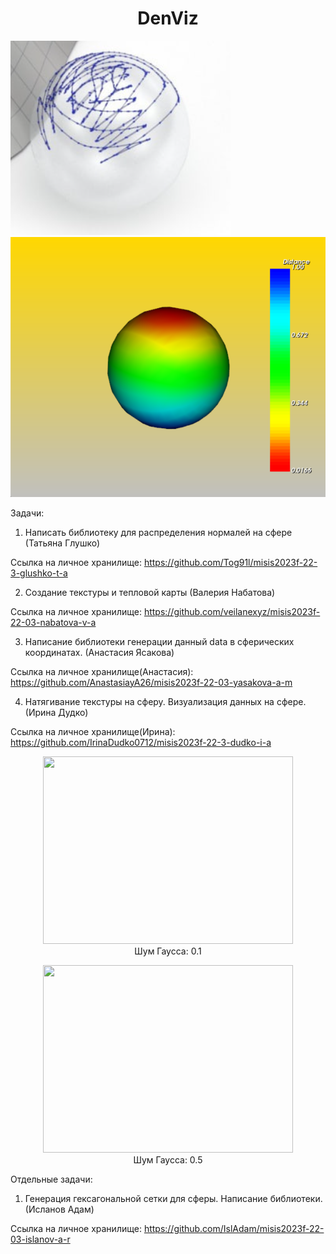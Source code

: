 <h1 align="center">DenViz</a></h1>

![Изначальная картинка](https://github.com/veilanexyz/pictures/blob/main/denviz.png)
![Тепловая карта пример](https://github.com/veilanexyz/pictures/blob/main/teplo.png)


Задачи:

1. Написать библиотеку для распределения нормалей на сфере (Татьяна Глушко)

Ссылка на личное хранилище: https://github.com/Tog91l/misis2023f-22-3-glushko-t-a

2. Создание текстуры и тепловой карты (Валерия Набатова)

Ссылка на личное хранилище: https://github.com/veilanexyz/misis2023f-22-03-nabatova-v-a

3. Написание библиотеки генерации данный data в сферических координатах. (Анастасия Ясакова)

Ссылка на личное хранилище(Анастасия): https://github.com/AnastasiayA26/misis2023f-22-03-yasakova-a-m

4. Натягивание текстуры на сферу. Визуализация данных на сфере. (Ирина Дудко)

Ссылка на личное хранилище(Ирина): https://github.com/IrinaDudko0712/misis2023f-22-3-dudko-i-a

<p align="center">
  <img src="https://github.com/AnastasiayA26/1-year-univercity-c-/blob/main/3.png" width="400" height="300">
  <br>
  Шум Гаусса: 0.1
</p>

<p align="center">
  <img src="https://github.com/AnastasiayA26/1-year-univercity-c-/blob/main/4.png" width="400" height="300">
  <br>
  Шум Гаусса: 0.5
</p>

Отдельные задачи:
1. Генерация гексагональной сетки для сферы. Написание библиотеки.(Исланов Адам)

Ссылка на личное хранилище: https://github.com/IslAdam/misis2023f-22-03-islanov-a-r
